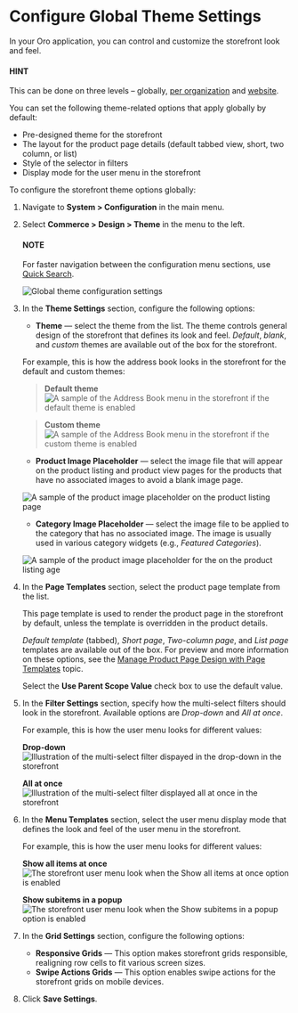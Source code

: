 <a id="configuration-commerce-design-theme-theme-settings-globally"></a>

<a id="configuration-commerce-design-theme-page-templates"></a>

<a id="configuration-commerce-design-theme-filter-settings"></a>

<a id="configuration-commerce-design-theme-menu-templates"></a>

<a id="configuration-commerce-design-theme"></a>

# Configure Global Theme Settings

In your Oro application, you can control and customize the storefront look and feel.

#### HINT
This can be done on three levels – globally, [per organization](../../../user-management/organizations/org-configuration/commerce/design/organization-theme.md#configuration-commerce-design-theme-theme-settings-organization) and [website](../../../websites/web-configuration/commerce/design/website-theme.md#configuration-commerce-design-theme-theme-settings-website).

You can set the following theme-related options that apply globally by default:

* Pre-designed theme for the storefront
* The layout for the product page details (default tabbed view, short, two column, or list)
* Style of the selector in filters
* Display mode for the user menu in the storefront

To configure the storefront theme options globally:

1. Navigate to **System > Configuration** in the main menu.
2. Select **Commerce > Design > Theme** in the menu to the left.

   #### NOTE
   For faster navigation between the configuration menu sections, use [Quick Search](../../quick-search.md#user-guide-system-configuration-quick-search).

   ![Global theme configuration settings](user/img/system/config_commerce/design/design_theme_global.png)
3. In the **Theme Settings** section, configure the following options:
   * **Theme** — select the theme from the list. The theme controls general design of the storefront that defines its look and feel. *Default*, *blank*, and *custom* themes are available out of the box for the storefront.

   For example, this is how the address book looks in the storefront for the default and custom themes:
   > **Default theme**
   > ![A sample of the Address Book menu in the storefront if the default theme is enabled](user/img/system/config_commerce/design/MyProfileAddressBooks.png)

   > **Custom theme**
   > ![A sample of the Address Book menu in the storefront if the custom theme is enabled](user/img/system/config_commerce/design/address_book_compact.png)
   * **Product Image Placeholder** — select the image file that will appear on the product listing and product view pages for the products that have no associated images to avoid a blank image page.

   ![A sample of the product image placeholder on the product listing page](user/img/system/config_commerce/design/product_image_placeholder.png)
   * **Category Image Placeholder** — select the image file to be applied to the category that has no associated image. The image is usually used in various category widgets (e.g., *Featured Categories*).

   ![A sample of the product image placeholder for the on the product listing age](user/img/system/config_commerce/design/category_image_placeholder.png)
4. In the **Page Templates** section, select the product page template from the list.

   This page template is used to render the product page in the storefront by default, unless the template is overridden in the product details.

   *Default template* (tabbed), *Short page*, *Two-column page*, and *List page* templates are available out of the box. For preview and more information on these options, see the [Manage Product Page Design with Page Templates](../../../../products/products/page-templates.md#user-guide-page-templates) topic.

   Select the **Use Parent Scope Value** check box to use the default value.
5. In the **Filter Settings** section, specify how the multi-select filters should look in the storefront. Available options are *Drop-down* and *All at once*.

   For example, this is how the user menu looks for different values:

   **Drop-down**
   ![Illustration of the multi-select filter dispayed in the drop-down in the storefront](user/img/system/config_commerce/design/filter_settings_dropdown.png)

   **All at once**
   ![Illustration of the multi-select filter displayed all at once in the storefront](user/img/system/config_commerce/design/filter_settings_allatonce.png)
6. In the **Menu Templates** section, select the user menu display mode that defines the look and feel of the user menu in the storefront.

   For example, this is how the user menu looks for different values:

   **Show all items at once**
   ![The storefront user menu look when the Show all items at once option is enabled](user/img/system/config_commerce/design/ShowAllItemsAtOnce.png)

   **Show subitems in a popup**
   ![The storefront user menu look when the Show subitems in a popup option is enabled](user/img/system/config_commerce/design/ShowSubitemsInPopup.png)
7. In the **Grid Settings** section, configure the following options:
   * **Responsive Grids** — This option makes storefront grids responsible, realigning row cells to fit various screen sizes.
   * **Swipe Actions Grids** — This option enables swipe actions for the storefront grids on mobile devices.
8. Click **Save Settings**.
